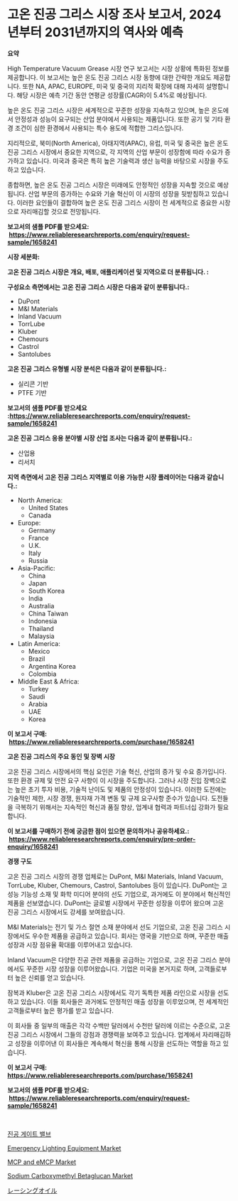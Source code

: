 <p><h1>고온 진공 그리스 시장 조사 보고서, 2024년부터 2031년까지의 역사와 예측</h1></p><p><strong>요약</strong></p>
<p><p>High Temperature Vacuum Grease 시장 연구 보고서는 시장 상황에 특화된 정보를 제공합니다. 이 보고서는 높은 온도 진공 그리스 시장 동향에 대한 간략한 개요도 제공합니다. 또한 NA, APAC, EUROPE, 미국 및 중국의 지리적 확장에 대해 자세히 설명합니다. 해당 시장은 예측 기간 동안 연평균 성장률(CAGR)이 5.4%로 예상됩니다.</p><p>높은 온도 진공 그리스 시장은 세계적으로 꾸준한 성장을 지속하고 있으며, 높은 온도에서 안정성과 성능이 요구되는 산업 분야에서 사용되는 제품입니다. 또한 공기 및 기타 환경 조건이 심한 환경에서 사용되는 특수 용도에 적합한 그리스입니다.</p><p>지리적으로, 북미(North America), 아태지역(APAC), 유럽, 미국 및 중국은 높은 온도 진공 그리스 시장에서 중요한 지역으로, 각 지역의 산업 부문이 성장함에 따라 수요가 증가하고 있습니다. 미국과 중국은 특히 높은 기술력과 생산 능력을 바탕으로 시장을 주도하고 있습니다.</p><p>종합하면, 높은 온도 진공 그리스 시장은 미래에도 안정적인 성장을 지속할 것으로 예상됩니다. 산업 부문의 증가하는 수요와 기술 혁신이 이 시장의 성장을 뒷받침하고 있습니다. 이러한 요인들이 결합하여 높은 온도 진공 그리스 시장이 전 세계적으로 중요한 시장으로 자리매김할 것으로 전망됩니다.</p></p>
<p><strong>보고서의 샘플 PDF를 받으세요: &nbsp;<a href="https://www.reliableresearchreports.com/enquiry/request-sample/1658241">https://www.reliableresearchreports.com/enquiry/request-sample/1658241</a></strong></p>
<p><strong>시장 세분화:</strong></p>
<p><strong> 고온 진공 그리스 시장은 개요, 배포, 애플리케이션 및 지역으로 더 분류됩니다. :</strong></p>
<p><strong>구성요소 측면에서는 고온 진공 그리스 시장은 다음과 같이 분류됩니다.:</strong></p>
<p><ul><li>DuPont</li><li>M&I Materials</li><li>Inland Vacuum</li><li>TorrLube</li><li>Kluber</li><li>Chemours</li><li>Castrol</li><li>Santolubes</li></ul></p>
<p><strong> 고온 진공 그리스 유형별 시장 분석은 다음과 같이 분류됩니다.:</strong></p>
<p><ul><li>실리콘 기반</li><li>PTFE 기반</li></ul></p>
<p><strong>보고서의 샘플 PDF를 받으세요 :<a href="https://www.reliableresearchreports.com/enquiry/request-sample/1658241">https://www.reliableresearchreports.com/enquiry/request-sample/1658241</a></strong></p>
<p><strong> 고온 진공 그리스 응용 분야별 시장 산업 조사는 다음과 같이 분류됩니다.:</strong></p>
<p><ul><li>산업용</li><li>리서치</li></ul></p>
<p><strong>지역 측면에서 고온 진공 그리스 지역별로 이용 가능한 시장 플레이어는 다음과 같습니다.:</strong></p>
<p><ul>
    <li>
        North America:
        <ul>
            <li>United States</li>
            <li>Canada</li>
        </ul>
    </li>
    <li>
        Europe:
        <ul>
            <li>Germany</li>
            <li>France</li>
            <li>U.K.</li>
            <li>Italy</li>
            <li>Russia</li>
        </ul>
    </li>
    <li>
        Asia-Pacific:
        <ul>
            <li>China</li>
            <li>Japan</li>
            <li>South Korea</li>
            <li>India</li>
            <li>Australia</li>
            <li>China Taiwan</li>
            <li>Indonesia</li>
            <li>Thailand</li>
            <li>Malaysia</li>
        </ul>
    </li>
    <li>
        Latin America:
        <ul>
            <li>Mexico</li>
            <li>Brazil</li>
            <li>Argentina Korea</li>
            <li>Colombia</li>
        </ul>
    </li>
    <li>
        Middle East & Africa:
        <ul>
            <li>Turkey</li>
            <li>Saudi</li>
            <li>Arabia</li>
            <li>UAE</li>
            <li>Korea</li>
        </ul>
    </li>
    </ul></p>
<p><strong>이 보고서 구매: &nbsp;<a href="https://www.reliableresearchreports.com/purchase/1658241">https://www.reliableresearchreports.com/purchase/1658241</a></strong></p>
<p><strong>고온 진공 그리스의 주요 동인 및 장벽 시장</strong></p>
<p><p>고온 진공 그리스 시장에서의 핵심 요인은 기술 혁신, 산업의 증가 및 수요 증가입니다. 또한 환경 규제 및 안전 요구 사항이 이 시장을 주도합니다. 그러나 시장 진입 장벽으로는 높은 초기 투자 비용, 기술적 난이도 및 제품의 안정성이 있습니다. 이러한 도전에는 기술적인 제한, 시장 경쟁, 원자재 가격 변동 및 규제 요구사항 준수가 있습니다. 도전들을 극복하기 위해서는 지속적인 혁신과 품질 향상, 업계내 협력과 파트너십 강화가 필요합니다.</p></p>
<p><strong>이 보고서를 구매하기 전에 궁금한 점이 있으면 문의하거나 공유하세요.: &nbsp;<a href="https://www.reliableresearchreports.com/enquiry/pre-order-enquiry/1658241">https://www.reliableresearchreports.com/enquiry/pre-order-enquiry/1658241</a></strong></p>
<p><strong>경쟁 구도</strong></p>
<p><p>고온 진공 그리스 시장의 경쟁 업체로는 DuPont, M&I Materials, Inland Vacuum, TorrLube, Kluber, Chemours, Castrol, Santolubes 등이 있습니다. DuPont는 고성능 기능성 소재 및 화학 미디어 분야의 선도 기업으로, 과거에도 이 분야에서 혁신적인 제품을 선보였습니다. DuPont는 글로벌 시장에서 꾸준한 성장을 이루어 왔으며 고온 진공 그리스 시장에서도 강세를 보여왔습니다.</p><p>M&I Materials는 전기 및 가스 절연 소재 분야에서 선도 기업으로, 고온 진공 그리스 시장에서도 우수한 제품을 공급하고 있습니다. 회사는 영국을 기반으로 하며, 꾸준한 매출 성장과 시장 점유율 확대를 이루어내고 있습니다.</p><p>Inland Vacuum은 다양한 진공 관련 제품을 공급하는 기업으로, 고온 진공 그리스 분야에서도 꾸준한 시장 성장을 이루어왔습니다. 기업은 미국을 본거지로 하며, 고객들로부터 높은 신뢰를 얻고 있습니다.</p><p>잠복과 Kluber은 고온 진공 그리스 시장에서도 각기 독특한 제품 라인으로 시장을 선도하고 있습니다. 이들 회사들은 과거에도 안정적인 매출 성장을 이루었으며, 전 세계적인 고객들로부터 높은 평가를 받고 있습니다.</p><p>이 회사들 중 일부의 매출은 각각 수백만 달러에서 수천만 달러에 이르는 수준으로, 고온 진공 그리스 시장에서 그들의 강점과 경쟁력을 보여주고 있습니다. 업계에서 자리매김하고 성장을 이루어낸 이 회사들은 계속해서 혁신을 통해 시장을 선도하는 역할을 하고 있습니다.</p></p>
<p><strong>이 보고서 구매: &nbsp; <a href="https://www.reliableresearchreports.com/purchase/1658241">https://www.reliableresearchreports.com/purchase/1658241</a></strong></p>
<p><strong>보고서의 샘플 PDF를 받으세요: &nbsp;<a href="https://www.reliableresearchreports.com/enquiry/request-sample/1658241">https://www.reliableresearchreports.com/enquiry/request-sample/1658241</a></strong><strong></strong></p>
<p>&nbsp;</p>
<p><p><a href="https://github.com/FelipeGrrady654556/Market-Research-Report-List-1/blob/main/961423712180.md">진공 게이트 밸브</a></p><p><a href="https://view.publitas.com/reportprime-1/emergency-lighting-equipment-market-offers-provide-insightful-data-for-the-time-period-from-2024-to-2031-and-also-provide-analysis-based-on-application-type-and-region/">Emergency Lighting Equipment Market</a></p><p><a href="https://github.com/wwwkeltoum/Market-Research-Report-List-2/blob/main/mcp-and-emcp-market.md">MCP and eMCP Market</a></p><p><a href="https://cat-emmental-94b.notion.site/Sodium-Carboxymethyl-Betaglucan-Market-with-the-goal-of-estimating-the-market-size-and-future-growth-9cabfac8a7694f2baf18cd72531da76a">Sodium Carboxymethyl Betaglucan Market</a></p><p><a href="https://github.com/pepo3k/Market-Research-Report-List-1/blob/main/790938713284.md">レーシングオイル</a></p></p>